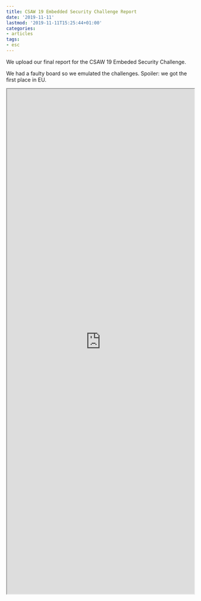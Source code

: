 ```yaml
---
title: CSAW 19 Embedded Security Challenge Report
date: '2019-11-11'
lastmod: '2019-11-11T15:25:44+01:00'
categories:
- articles
tags:
- esc
---
```


We upload our final report for the CSAW 19 Embeded Security Challenge.

We had a faulty board so we emulated the challenges. Spoiler: we got the first place in EU.

<style>
    .responsive-wrap iframe { max-width: 100%;}
</style>
<div class="responsive-wrap">
    <iframe src="https://drive.google.com/file/d/16KNrVeG4wiGouWJzpnxoAggWGLC0m8wc/preview" width="100%" height="1357"></iframe>
</div>
